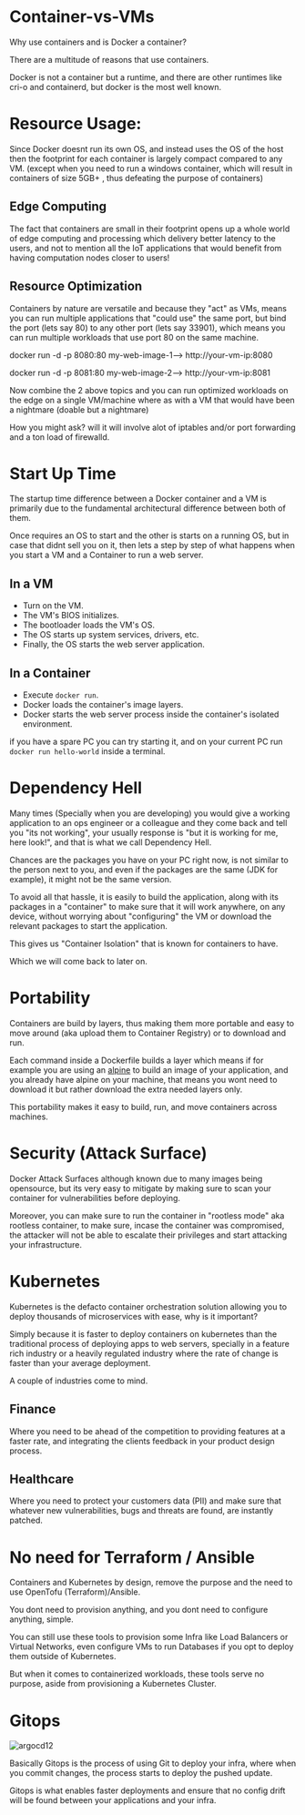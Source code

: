 # Container-vs-VMs
Why use containers and is Docker a container?

There are a multitude of reasons that use containers.

Docker is not a container but a runtime, and there are other runtimes like cri-o and containerd, but docker is the most well known.

# Resource Usage:

Since Docker doesnt run its own OS, and instead uses the OS of the host then the footprint for each container is largely compact compared to any VM. (except when you need to run a windows container, which will result in containers of size 5GB+ , thus defeating the purpose of containers)

## Edge Computing
The fact that containers are small in their footprint opens up a whole world of edge computing and processing which delivery better latency to the users, and not to mention all the IoT applications that would benefit from having computation nodes closer to users!

## Resource Optimization
Containers by nature are versatile and because they "act" as VMs, means you can run multiple applications that "could use" the same port, but bind the port (lets say 80) to any other port (lets say 33901), which means you can run multiple workloads that use port 80 on the same machine.

docker run -d -p 8080:80 my-web-image-1--> http://your-vm-ip:8080

docker run -d -p 8081:80 my-web-image-2--> http://your-vm-ip:8081

Now combine the 2 above topics and you can run optimized workloads on the edge on a single VM/machine where as with a VM that would have been a nightmare (doable but a nightmare) 

How you might ask? will it will involve alot of iptables and/or port forwarding and a ton load of firewalld. 
# Start Up Time
The startup time difference between a Docker container and a VM is primarily due to the fundamental architectural difference between both of them.

Once requires an OS to start and the other is starts on a running OS, but in case that didnt sell you on it, then lets a step by step of what happens when you start a VM and a Container to run a web server.

## In a VM
- Turn on the VM.
- The VM's BIOS initializes.
- The bootloader loads the VM's OS.
- The OS starts up system services, drivers, etc.
- Finally, the OS starts the web server application.
## In a Container
- Execute `docker run`.
- Docker loads the container's image layers.
- Docker starts the web server process inside the container's isolated environment.

if you have a spare PC you can try starting it, and on your current PC run `docker run hello-world` inside a terminal.
# Dependency Hell
Many times (Specially when you are developing) you would give a working application to an ops engineer or a colleague and they come back and tell you "its not working", your usually response is "but it is working for me, here look!", and that is what we call Dependency Hell.

Chances are the packages you have on your PC right now, is not similar to the person next to you, and even if the packages are the same (JDK for example), it might not be the same version.

To avoid all that hassle, it is easily to build the application, along with its packages in a "container" to make sure that it will work anywhere, on any device, without worrying about "configuring" the VM or download the relevant packages to start the application.

This gives us  "Container Isolation" that is known for containers to have.

Which we will come back to later on.
# Portability
Containers are build by layers, thus making them more portable and easy to move around (aka upload them to Container Registry) or to download and run.

Each command inside a Dockerfile builds a layer which means if for example you are using an [alpine](https://hub.docker.com/_/alpine) to build an image of your application, and you already have alpine on your machine, that means you wont need to download it but rather download the extra needed layers only.

This portability makes it easy to build, run, and move containers across machines. 

# Security (Attack Surface)
Docker Attack Surfaces although known due to many images being opensource, but its very easy to mitigate by making sure to scan your container for vulnerabilities before deploying.

Moreover, you can make sure to run the container in "rootless mode" aka rootless container, to make sure, incase the container was compromised, the attacker will not be able to escalate their privileges and start attacking your infrastructure. 
# Kubernetes
Kubernetes is the defacto container orchestration solution allowing you to deploy thousands of microservices with ease, why is it important? 

Simply because it is faster to deploy containers on kubernetes than the traditional process of deploying apps to web servers, specially in a feature rich industry or a heavily regulated industry where the rate of change is faster than your average deployment.

A couple of industries come to mind.

## Finance
Where you need to be ahead of the competition to providing features at a faster rate, and integrating the clients feedback in your product design process.

## Healthcare
Where you need to protect your customers data (PII) and make sure that whatever new vulnerabilities, bugs and threats are found, are instantly patched. 

# No need for Terraform / Ansible
Containers and Kubernetes by design, remove the purpose and the need to use OpenTofu (Terraform)/Ansible.

You dont need to provision anything, and you dont need to configure anything, simple. 

You can still use these tools to provision some Infra like Load Balancers or Virtual Networks, even configure VMs to run Databases if you opt to deploy them outside of Kubernetes.

But when it comes to containerized workloads, these tools serve no purpose, aside from provisioning a Kubernetes Cluster.
# Gitops
![argocd12](https://github.com/AndrewSeif/Container-vs-VMs/assets/75944452/da00c738-0862-492d-b6e5-fc1ef53d467e)

Basically Gitops is the process of using Git to deploy your infra, where when you commit changes, the process starts to deploy the pushed update.

Gitops is what enables faster deployments and ensure that no config drift will be found between your applications and your infra. 
